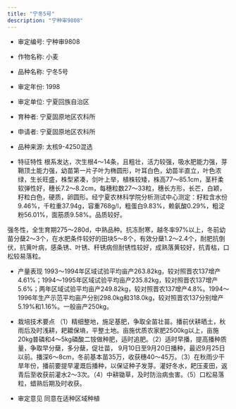 ```yaml
---
title: "宁冬5号"
description: "宁种审9808"
---
```

* 审定编号:  宁种审9808

*  作物名称:  小麦

*  品种名称:  宁冬5号

*  审定年份:  1998

*  审定单位:  宁夏回族自治区

* 育种者:  宁夏固原地区农科所

*  申请者:  宁夏固原地区农科所

*  品种来源:  太核9-4250混选

*  特征特性
根系发达，次生根4～14条，且粗壮，活力较强，吸水肥能力强，芽鞘顶土能力强，幼苗第一片子叶为椭圆形，叶耳白色，幼苗半直立，叶色浓绿，生长旺盛，株型紧凑，剑叶上举，植株较矮，株高77～85.1cm，茎秆柔软弹性好，穗长7.2～8.2cm，每穗粒数27～33粒，穗长方形，长芒，白颖，籽粒白色，硬质，卵圆形。经宁夏农林科学院分析测试中心测定：籽粒含水份9.46%，千粒重37.94g，容重768g/l，粗蛋白9.83%，赖氨酸0.29%，粗淀粉56.01%，面筋质9.58%。品质较好。
强冬性，全生育期275～280d，中熟品种。抗冻耐寒，越冬率97%以上，冬前幼苗分蘖2～3个，在水肥条件较好的田块5～8个，有效分蘖1.2～2.4个，耐肥抗倒伏，抗黄叶病，感条锈、叶锈、秆锈病但耐锈性较好，成熟落黄较好，抗青枯，口松较易落粒。

*  产量表现
1993～1994年区域试验平均亩产263.82kg，较对照晋农137增产4.61%；1994～1995年区域试验平均亩产235.82kg，较对照晋农137增产5.6%；两年区域试验平均亩产249.82kg，较对照晋农137增产4.8%。1994～1996年生产示范平均亩产分别298.0kg和318.0kg，较对照晋农137分别增产5.19%和1.16%。一般亩产250kg。

*  栽培技术要点
（1）精细整地，施足基肥，争取全苗壮苗。播前伏耕晒土，秋雨后及时浅耕，耙耱保墒，平整土地。亩施优质农家肥2500kg以上，亩施20kg普磷和4～5kg磷酸二铵做种肥，适时追肥。（2）适时早播，提高播种质量，争取早分蘖，多分蘖，促壮苗， 9月10日至9月20日播种，最迟9月25日以前。播深6～8cm，冬前基本苗35万，收获穗40～45万。（3）在秋雨少干旱年份，播前要提早灌溉后播种，以保证种子发芽。灌好冬水，耙压麦田，返青后至收获前灌水2～3次。（4）中耕锄草，及时防治病虫害。（5）口松易落粒，蜡熟后期及时收获。

*  审定意见
同意在适种区域种植
